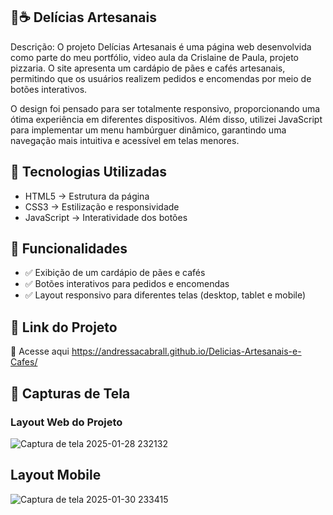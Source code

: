 ## 🥖☕ Delícias Artesanais

Descrição:
O projeto Delícias Artesanais é uma página web desenvolvida como parte do meu portfólio, video aula da Crislaine de Paula, projeto pizzaria. O site apresenta um cardápio de pães e cafés artesanais, permitindo que os usuários realizem pedidos e encomendas por meio de botões interativos.

O design foi pensado para ser totalmente responsivo, proporcionando uma ótima experiência em diferentes dispositivos. Além disso, utilizei JavaScript para implementar um menu hambúrguer dinâmico, garantindo uma navegação mais intuitiva e acessível em telas menores.

## 🚀 Tecnologias Utilizadas

* HTML5 → Estrutura da página
* CSS3 → Estilização e responsividade
* JavaScript → Interatividade dos botões

## 🎯 Funcionalidades
* ✅ Exibição de um cardápio de pães e cafés
* ✅ Botões interativos para pedidos e encomendas
* ✅ Layout responsivo para diferentes telas (desktop, tablet e mobile)

## 🔗 Link do Projeto
📌 Acesse aqui https://andressacabrall.github.io/Delicias-Artesanais-e-Cafes/



## 📸 Capturas de Tela

### Layout Web do Projeto
![Captura de tela 2025-01-28 232132](https://github.com/user-attachments/assets/49094c96-7cd7-4503-87be-867e330c0a30)

## Layout Mobile


![Captura de tela 2025-01-30 233415](https://github.com/user-attachments/assets/f4f473b9-475d-4b5f-90ba-9f23a5423434)
